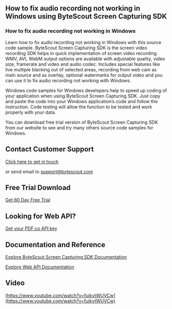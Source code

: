 ## How to fix audio recording not working in Windows using ByteScout Screen Capturing SDK

### How to fix audio recording not working in Windows

Learn how to fix audio recording not working in Windows with this source code sample. ByteScout Screen Capturing SDK is the screen video recording SDK helps in quick implementation of screen video recording. WMV, AVI, WebM output options are available with adjustable quality, video size, framerate and video and audio codec. Includes special features like live multiple blacking out of selected areas, recording from web cam as main source and as overlay, optional watermarks for output video and you can use it to fix audio recording not working with Windows.

Windows code samples for Windows developers help to speed up coding of your application when using ByteScout Screen Capturing SDK. Just copy and paste the code into your Windows application’s code and follow the instruction. Code testing will allow the function to be tested and work properly with your data.

You can download free trial version of ByteScout Screen Capturing SDK from our website to see and try many others source code samples for Windows.

## Contact Customer Support

[Click here to get in touch](https://bytescout.zendesk.com/hc/en-us/requests/new?subject=ByteScout%20Screen%20Capturing%20SDK%20Question)

or send email to [support@bytescout.com](mailto:support@bytescout.com?subject=ByteScout%20Screen%20Capturing%20SDK%20Question) 

## Free Trial Download

[Get 60 Day Free Trial](https://bytescout.com/download/web-installer?utm_source=github-readme)

## Looking for Web API? 

[Get your PDF.co API key](https://pdf.co/documentation/api?utm_source=github-readme)

## Documentation and Reference

[Explore ByteScout Screen Capturing SDK Documentation](https://bytescout.com/documentation/index.html?utm_source=github-readme)

[Explore Web API Documentation](https://pdf.co/documentation/api?utm_source=github-readme)

## Video

[https://www.youtube.com/watch?v=fujkvtWUVCw](https://www.youtube.com/watch?v=fujkvtWUVCw)